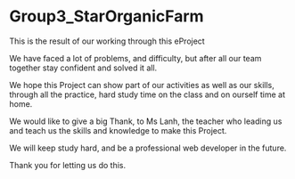 # Group3_StarOrganicFarm

This is the result of our working through this eProject

We have faced a lot of problems, and difficulty, but after all our team together stay confident and solved it all.

We hope this Project can show part of our activities as well as our skills, through all the practice, hard study time on the class and on ourself time at home.

We would like to give a big Thank, to Ms Lanh, the teacher who leading us and teach us the skills and knowledge to make this Project.

We will keep study hard, and be a professional web developer in the future.

Thank you for letting us do this.
